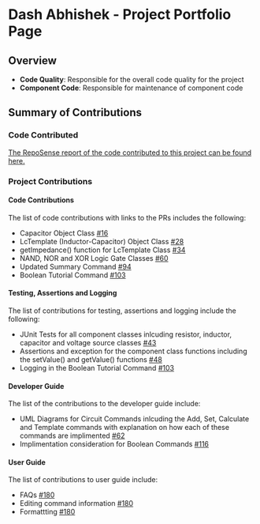 # Dash Abhishek - Project Portfolio Page

## Overview
* **Code Quality**: Responsible for the overall code quality for the project 
* **Component Code**: Responsible for maintenance of component code

## Summary of Contributions

### Code Contributed

[The RepoSense report of the code contributed to this project can be found here.](https://nus-cs2113-ay2021s1.github.io/tp-dashboard/#search=&sort=groupTitle&sortWithin=title&since=2020-09-27&timeframe=commit&mergegroup=&groupSelect=groupByRepos&breakdown=false&tabOpen=true&tabType=authorship&zFR=false&tabAuthor=oasisbeatle&tabRepo=AY2021S1-CS2113T-W13-3%2Ftp%5Bmaster%5D&authorshipIsMergeGroup=false&authorshipFileTypes=docs~functional-code~test-code~other)

### Project Contributions

#### Code Contributions

The list of code contributions with links to the PRs includes the following:

* Capacitor Object Class [#16](https://github.com/AY2021S1-CS2113T-W13-3/tp/pull/16)
* LcTemplate (Inductor-Capacitor) Object Class [#28](https://github.com/AY2021S1-CS2113T-W13-3/tp/pull/28)
* getImpedance() function for LcTemplate Class [#34](https://github.com/AY2021S1-CS2113T-W13-3/tp/pull/34)
* NAND, NOR and XOR Logic Gate Classes [#60](https://github.com/AY2021S1-CS2113T-W13-3/tp/pull/60)
* Updated Summary Command [#94](https://github.com/AY2021S1-CS2113T-W13-3/tp/pull/94)
* Boolean Tutorial Command [#103](https://github.com/AY2021S1-CS2113T-W13-3/tp/pull/103)

#### Testing, Assertions and Logging 

The list of contributions for testing, assertions and logging include the following:

* JUnit Tests for all component classes inlcuding resistor, inductor, capacitor and voltage source classes [#43](https://github.com/AY2021S1-CS2113T-W13-3/tp/pull/43)
* Assertions and exception for the component class functions including the setValue() and getValue() functions [#48](https://github.com/AY2021S1-CS2113T-W13-3/tp/pull/48)
* Logging in the Boolean Tutorial Command [#103](https://github.com/AY2021S1-CS2113T-W13-3/tp/pull/103)

#### Developer Guide

The list of the contributions to the developer guide include:

 * UML Diagrams for Circuit Commands inlcuding the Add, Set, Calculate and Template commands with explanation on how each of these commands are implimented [#62](https://github.com/AY2021S1-CS2113T-W13-3/tp/pull/62)
 * Implimentation consideration for Boolean Commands [#116](https://github.com/AY2021S1-CS2113T-W13-3/tp/pull/116) 
 

#### User Guide

The list of contributions to user guide include:
* FAQs [#180](https://github.com/AY2021S1-CS2113T-W13-3/tp/pull/180) 
* Editing command information [#180](https://github.com/AY2021S1-CS2113T-W13-3/tp/pull/180) 
* Formattting [#180](https://github.com/AY2021S1-CS2113T-W13-3/tp/pull/180) 

<div style="page-break-after: always;"></div>
